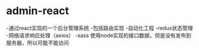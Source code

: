 # admin-react
-通过react实现的一个后台管理系统
-包括路由实现
-自动化工程
-redux状态管理
-网络请求响应处理（axios）
-sass
使用node实现的接口数据，但是没有发布到服务器，所以可能不能访问
